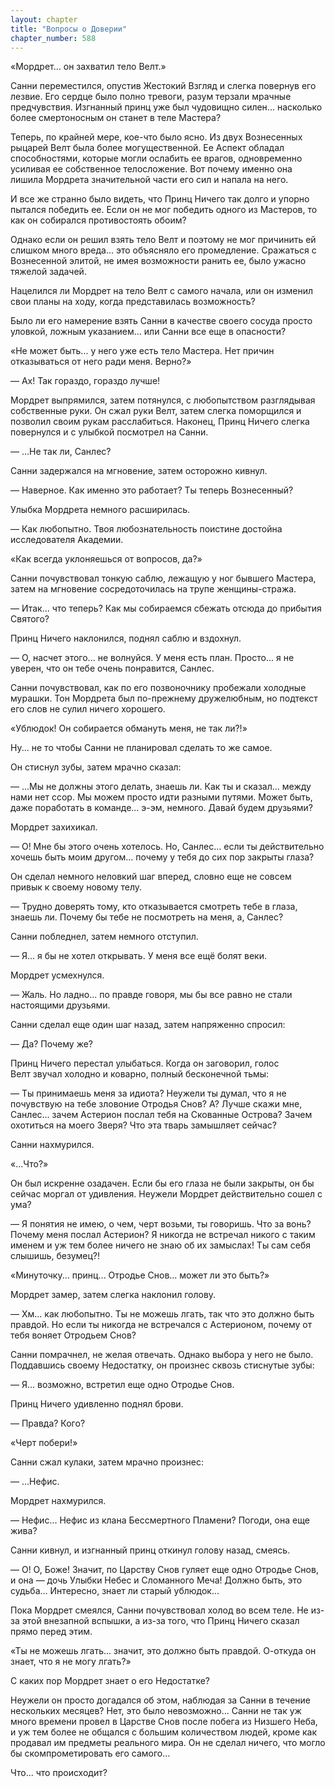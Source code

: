 ```yaml
---
layout: chapter
title: "Вопросы о Доверии"
chapter_number: 588
---
```


«Мордрет... он захватил тело Велт.»

Санни переместился, опустив Жестокий Взгляд и слегка повернув его лезвие. Его сердце было полно тревоги, разум терзали мрачные предчувствия. Изгнанный принц уже был чудовищно силен... насколько более смертоносным он станет в теле Мастера?

Теперь, по крайней мере, кое-что было ясно. Из двух Вознесенных рыцарей Велт была более могущественной. Ее Аспект обладал способностями, которые могли ослабить ее врагов, одновременно усиливая ее собственное телосложение. Вот почему именно она лишила Мордрета значительной части его сил и напала на него.

И все же странно было видеть, что Принц Ничего так долго и упорно пытался победить ее. Если он не мог победить одного из Мастеров, то как он собирался противостоять обоим?

Однако если он решил взять тело Велт и поэтому не мог причинить ей слишком много вреда... это объясняло его промедление. Сражаться с Вознесенной элитой, не имея возможности ранить ее, было ужасно тяжелой задачей.

Нацелился ли Мордрет на тело Велт с самого начала, или он изменил свои планы на ходу, когда представилась возможность?

Было ли его намерение взять Санни в качестве своего сосуда просто уловкой, ложным указанием... или Санни все еще в опасности?

«Не может быть... у него уже есть тело Мастера. Нет причин отказываться от него ради меня. Верно?»

— Ах! Так гораздо, гораздо лучше!

Мордрет выпрямился, затем потянулся, с любопытством разглядывая собственные руки. Он сжал руки Велт, затем слегка поморщился и позволил своим рукам расслабиться. Наконец, Принц Ничего слегка повернулся и с улыбкой посмотрел на Санни.

— ...Не так ли, Санлес?

Санни задержался на мгновение, затем осторожно кивнул.

— Наверное. Как именно это работает? Ты теперь Вознесенный?

Улыбка Мордрета немного расширилась.

— Как любопытно. Твоя любознательность поистине достойна исследователя Академии.

«Как всегда уклоняешься от вопросов, да?»

Санни почувствовал тонкую саблю, лежащую у ног бывшего Мастера, затем на мгновение сосредоточилась на трупе женщины-стража.

— Итак... что теперь? Как мы собираемся сбежать отсюда до прибытия Святого?

Принц Ничего наклонился, поднял саблю и вздохнул.

— О, насчет этого... не волнуйся. У меня есть план. Просто... я не уверен, что он тебе очень понравится, Санлес.

Санни почувствовал, как по его позвоночнику пробежали холодные мурашки. Тон Мордрета был по-прежнему дружелюбным, но подтекст его слов не сулил ничего хорошего.

«Ублюдок! Он собирается обмануть меня, не так ли?!»

Ну... не то чтобы Санни не планировал сделать то же самое.

Он стиснул зубы, затем мрачно сказал:

— ...Мы не должны этого делать, знаешь ли. Как ты и сказал... между нами нет ссор. Мы можем просто идти разными путями. Может быть, даже поработать в команде... э-эм, немного. Давай будем друзьями?

Мордрет захихикал.

— О! Мне бы этого очень хотелось. Но, Санлес... если ты действительно хочешь быть моим другом... почему у тебя до сих пор закрыты глаза?

Он сделал немного неловкий шаг вперед, словно еще не совсем привык к своему новому телу.

— Трудно доверять тому, кто отказывается смотреть тебе в глаза, знаешь ли. Почему бы тебе не посмотреть на меня, а, Санлес?

Санни побледнел, затем немного отступил.

— Я... я бы не хотел открывать. У меня все ещё болят веки.

Мордрет усмехнулся.

— Жаль. Но ладно... по правде говоря, мы бы все равно не стали настоящими друзьями.

Санни сделал еще один шаг назад, затем напряженно спросил:

— Да? Почему же?

Принц Ничего перестал улыбаться. Когда он заговорил, голос Велт звучал холодно и коварно, полный бесконечной тьмы:

— Ты принимаешь меня за идиота? Неужели ты думал, что я не почувствую на тебе зловоние Отродья Снов? А? Лучше скажи мне, Санлес... зачем Астерион послал тебя на Скованные Острова? Зачем охотиться на моего Зверя? Что эта тварь замышляет сейчас?

Санни нахмурился.

«...Что?»

Он был искренне озадачен. Если бы его глаза не были закрыты, он бы сейчас моргал от удивления. Неужели Мордрет действительно сошел с ума?

— Я понятия не имею, о чем, черт возьми, ты говоришь. Что за вонь? Почему меня послал Астерион? Я никогда не встречал никого с таким именем и уж тем более ничего не знаю об их замыслах! Ты сам себя слышишь, безумец?!

«Минуточку... принц... Отродье Снов... может ли это быть?»

Мордрет замер, затем слегка наклонил голову.

— Хм... как любопытно. Ты не можешь лгать, так что это должно быть правдой. Но если ты никогда не встречался с Астерионом, почему от тебя воняет Отродьем Снов?

Санни помрачнел, не желая отвечать. Однако выбора у него не было. Поддавшись своему Недостатку, он произнес сквозь стиснутые зубы:

— Я... возможно, встретил еще одно Отродье Снов.

Принц Ничего удивленно поднял брови.

— Правда? Кого?

«Черт побери!»

Санни сжал кулаки, затем мрачно произнес:

— ...Нефис.

Мордрет нахмурился.

— Нефис... Нефис из клана Бессмертного Пламени? Погоди, она еще жива?

Санни кивнул, и изгнанный принц откинул голову назад, смеясь.

— О! О, Боже! Значит, по Царству Снов гуляет еще одно Отродье Снов, и она — дочь Улыбки Небес и Сломанного Меча! Должно быть, это судьба... Интересно, знает ли старый ублюдок...

Пока Мордрет смеялся, Санни почувствовал холод во всем теле. Не из-за этой внезапной вспышки, а из-за того, что Принц Ничего сказал прямо перед этим.

«Ты не можешь лгать... значит, это должно быть правдой. О-откуда он знает, что я не могу лгать?»

С каких пор Мордрет знает о его Недостатке?

Неужели он просто догадался об этом, наблюдая за Санни в течение нескольких месяцев? Нет, это было невозможно... Санни не так уж много времени провел в Царстве Снов после побега из Низшего Неба, и уж тем более не общался с большим количеством людей, кроме как продавал им предметы реального мира. Он не сделал ничего, что могло бы скомпрометировать его самого...

Что... что происходит?